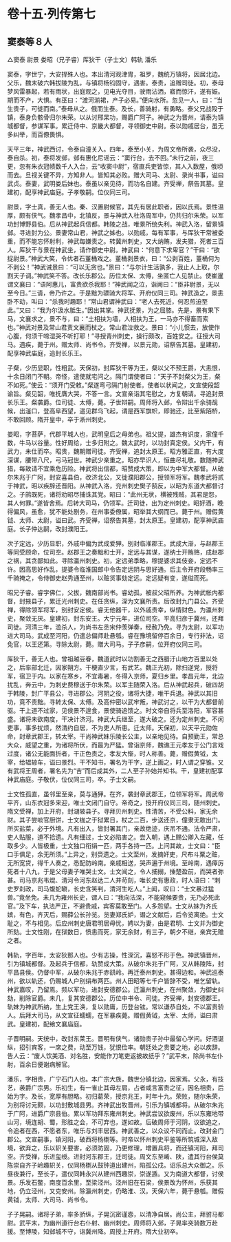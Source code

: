 # 卷十五·列传第七

## 窦泰等８人

△窦泰 尉景 娄昭（兄子睿）厍狄干（子士文）韩轨 潘乐

窦泰，字世宁，大安捍殊人也。本出清河观津胄，祖罗，魏统万镇将，因居北边。父乐，魏末破六韩拔陵为乱，与镇将杨钧固守，遇害。泰贵，追赠司徒。初，泰母梦风雷暴起，若有雨状，出庭观之，见电光夺目，驶雨沾洒，寤而惊汗，遂有娠。期而不产，大惧。有巫曰：“渡河湔裙，产子必易。”便向水所。忽见一人，曰：“当生贵子，可徙而南。”泰母从之。俄而生泰。及长，善骑射，有勇略。泰父兄战殁于镇，泰身负骸骨归尔朱荣。以从讨邢杲功，赐爵广阿子。神武之为晋州，请泰为镇城都督，参谋军事。累迁侍中、京畿大都督，寻领御史中尉。泰以勋戚居台，虽无多纠举，而百僚畏惧。

天平三年，神武西讨，令泰自潼关入。四年，泰至小关，为周文帝所袭，众尽没，泰自杀。初，泰将发邺，邺有惠化尼谣云：“窦行台，去不回。”未行之前，夜三更，忽有朱衣冠帻数千人入台，云“收窦中尉”，宿直兵吏皆惊，其人入数屋，俄顷而去。旦视关键不异，方知非人。皆知其必败。赠大司马、太尉、录尚书事，谥曰武贞。泰妻，武明娄后妹也。泰虽以亲见待，而功名自建。齐受禅，祭告其墓。皇建初，配享神武庙庭。子孝敬嗣。位仪同三司。

尉景，字士真，善无人也。秦、汉置尉候官，其先有居此职者，因以氏焉。景性温厚，颇有侠气。魏孝昌中，北镇反，景与神武入杜洛周军中，仍共归尔朱荣。以军功封博野县伯。后从神武起兵信都。韩陵之战，唯景所统失利。神武入洛，留景镇邺。寻进封为公。景妻常山君，神武之姊也。以勋戚，每有军事，与厍狄干常被委重，而不能忘怀射利，神武每嫌责之。转冀州刺史，又大纳贿，发夫猎，死者三百人。厍狄干与景在神武坐，请作御史中尉。神武曰：“何意下求卑官？”干曰：“欲捉尉景。”神武大笑，令优者石董桶戏之。董桶剥景衣，曰：“公剥百姓，董桶何为不剥公！”神武诫景曰：“可以无贪也。”景曰：“与尔计生活孰多，我止人上取，尔割天子调。”神武笑不答。改长乐郡公。历位太保、太傅，坐匿亡人见禁止。使崔暹谓文襄曰：“语阿惠儿，富贵欲杀我耶！”神武闻之泣，诣阙曰：“臣非尉景，无以至今日。”三请，帝乃许之。于是黜为骠骑大将军、开府仪同三司。神武造之，景恚卧不动，叫曰：“杀我时趣耶！”常山君谓神武曰：“老人去死近，何忍煎迫至此。”又曰：“我为尔汲水胝生。”因出其掌。神武抚景，为之屈膝。先是，景有果下马，文襄求之，景不与，曰：“土相扶为墙，人相扶为王，一马亦不得畜而索也。”神武对景及常山君责文襄而杖之。常山君泣救之。景曰：“小儿惯去，放使作心腹，何须干啼湿哭不听打耶！”寻授青州刺史，操行颇改，百姓安之。征授大司马。遇疾，薨于州。赠太师、尚书令。齐受禅，以景元勋，诏祭告其墓。皇建初，配享神武庙庭，追封长乐王。

子粲，少历显职，性粗武。天保初，封厍狄干等为王，粲以父不预王爵，大恚恨，十余日闭门不朝。帝怪，遣使就宅问之。隔门谓使者曰：“天子不封粲父为王，粲不如死。”使云：“须开门受敕。”粲遂弯弓隔门射使者。使者以状闻之，文宣使段韶谕旨。粲见韶，唯抚膺大哭，不答一言。文宣亲诣其宅慰之，方复朝请。寻追封景长乐王。粲袭爵。位司徒、太傅，薨。子世辩嗣。周师将入邺，令辩出千余骑觇候，出滏口，登高阜西望，遥见群乌飞起，谓是西军旗帜，即驰还，比至紫陌桥，不敢回顾。隋开皇中，卒于淅州刺史。

娄昭，字菩萨，代郡平城人也，武明皇后之母弟也。祖父提，雄杰有识度，家僮千数，牛马以谷量。性好周给，士多归附之。魏太武时，以功封真定侯。父内干，有武力，未仕而卒。昭贵，魏朝赠司徒。齐受禅，追封太原王。昭方雅正直，有大度深谋，腰带八尺，弓马冠世。神武少亲重之。昭亦早识人，恒曲尽礼敬。数随神武猎，每致请不宜乘危历险。神武将出信都，昭赞成大策，即以为中军大都督。从破尔朱兆于广阿，封安喜县伯，改济北公，又徙濮阳郡公，授领军将军。魏孝武将贰于神武，昭以疾辞还晋阳。从神武入洛，兖州刺史樊子鹄反，以昭为东道大都督讨之。子鹄既死，诸将劝昭尽捕诛其党。昭曰：“此州无状，横被残贼，其君是怨，其人何罪。”遂皆舍焉。后转大司马，仍领军。迁司徒，出为定州刺史。昭好酒，晚得偏风，虽愈，犹不能处剧务，在州事委僚属，昭举其大纲而已。薨于州。赠假黄钺、太师、太尉，谥曰武。齐受禅，诏祭告其墓，封太原王。皇建初，配享神武庙庭。长子仲达嗣，改封濮阳王。

次子定远，少历显职，外戚中偏为武成爱狎。别封临淮郡王。武成大渐，与赵郡王等同受顾命，位司空。赵郡王之奏黜和士开，定远与其谋，遂纳士开贿赂，成赵郡之祸，其贪鄙如此。寻除瀛州刺史。初，定远弟季略，穆提婆求其伎妾，定远不许。因高思好作乱，提婆令临淮国郎中令告定远阴与思好通。后主令开府段畅率三千骑掩之，令侍御史赵秀通至州，以赃货事劾定远。定远疑有变，遂缢而死。

昭兄子睿。睿字佛仁，父拔，魏南部尚书。睿幼孤，被叔父昭所养。为神武帐内都督，封掖县子，累迁光州刺史。在任贪纵，深为文襄所责。后改封九门县公。齐受禅，得除领军将军，别封安定侯。睿无他器干，以外戚贵幸，纵情财色。为瀛州刺史，聚敛无厌。皇建初，封东安王。大宁元年，进位司空。平高归彦于冀州，还拜司徒。河清三年，滥杀人，为尚书左丞宋仲羡弹奏，经赦乃免。寻为太尉，以军功进大司马。武成至河阳，仍遣总偏师赴悬瓠。睿在豫境留停百余日，专行非法，诏免官，以王还第。寻除太尉，薨。赠大司马。子子彦嗣，位开府仪同三司。

厍狄干，善无人也。曾祖越豆眷，魏道武时以功割善无之西腊汙山地方百里以处之，后率部北迁，因家朔方。干梗直少言，有武艺。魏正光初，除扫逆党，授将军，宿卫于内。以家在寒乡，不宜毒暑，冬得入京师，夏归乡里。孝昌元年，北边扰乱，奔云中，为刺史费穆送于尔朱荣。以军主随荣入洛。后从神武起兵，破四胡于韩陵，封广平县公，寻进郡公。河阴之役，诸将大捷，唯干兵退。神武以其旧功，竟不责黜。寻转太保、太傅。及高仲密以武牢叛，神武讨之，以干为大都督前驱。干上道不过家，见侯景不遑食，景使骑追馈之。时文帝自将兵至洛阳，军容甚盛。诸将未欲南度，干决计济河。神武大兵继至，遂大破之。还为定州刺史。不闲吏事，事多扰烦，然清约自居，不为吏人所患。迁太师。天保初，以天平元勋佐命，封章武郡王，转太宰。干尚神武妹乐陵长公主，以亲地见待。自预勤王，常总大众，威望之重，为诸将所伏，而最为严猛。曾诣京师，魏谯王元孝友于公门言戏过度，诸公无能面折者，干正色责之，孝友大惭，时人称善。薨，赠假黄钺，太宰，给辒辌车，谥曰景烈。干不知书，署名为干字，逆上画之，时人谓之穿锥。又有武将王周者，署名先为“吉”而后成其外，二人至子孙始并知书。干，皇建初配享神武庙庭。子敬伏，位仪同三司，卒。子士文嗣。

士文性孤直，虽邻里至亲，莫与通狎。在齐，袭封章武郡王，位领军将军。周武帝平齐，山东衣冠多来迎，唯士文闭门自守。帝奇之，授开府仪同三司，随州刺史。隋文受禅，加上开府，封湖陂县子。寻拜贝州刺史。性清苦，不受公料，家无余财。其子尝啖官厨饼，士文枷之于狱累日，杖之二百，步送还京，僮隶无敢出门。所买盐菜，必于外境。凡有出入，皆封署其门，亲故绝迹，庆吊不通。法令严肃，吏人贴服，道不拾遗。凡有细过，士文必陷害之。尝入朝，遇上赐公卿入左藏，任取多少。人皆极重，士文独口衔绢一匹，两手各持一匹。上问其故，士文曰：“臣口手俱足，余无所须。”上异之，别赍遗之。士文至州，发摘奸吏，尺布斗粟之赃，无所宽贷，得千人奏之，悉配防岭南。亲戚相送，哭声遍于州境。至岭南，遇瘴厉死者十八九，于是父母妻子唯哭士文。士文闻之，令人捕搦，捶楚盈前，而哭者弥甚。司马京兆韦焜、清河令河东赵达二人并苛刻，唯长史有惠政，时人语曰：“刺史罗刹政，司马蝮蛇瞋，长史含笑判，清河生吃人。”上闻，叹曰：“士文暴过猛兽。”竟坐免。未几为雍州长史，谓人曰：“我向法深，不能窥候要贵，无乃必死此官。”及下车，执法严正，不避贵戚，宾客莫敢至门。人多怨望。士文从妹为齐氏嫔，有色，齐灭后，赐薛公长孙览。览妻郑氏妒，谮之文献后，后令览离绝。士文耻之，不与相见。后应州刺史唐君明居母忧，娉以为妻，由是君明、士文并为御史所劾。士文性刚，在狱数日，愤恚而死，家无余财，有三子，朝夕不继，亲宾无赡之者。

韩轨，字百年，太安狄那人也。少有志操，性深沉，喜怒不形于色。神武镇晋州，引为镇城都督。及起兵于信都，轨赞成大策。从破尔朱兆于广阿，又从韩陵阵，封平昌县侯。仍督中军，从破尔朱兆于赤谼岭。再迁泰州刺史。甚得边和。神武巡泰州，欲以轨还，仍赐城人户别绢布两匹。州人田昭等七千户皆辞不受，唯乞留轨。神武嘉叹，乃留焉。频以军功，进封安德郡公。迁瀛州刺史，在州聚敛，为御史纠劾，削除官爵。未几，复其安德郡公。历位中书令、司徒。齐受禅，封安德郡王。轨妹为神武所纳，生上党王涣，复以勋庸，历登台铉。常以谦恭自处，不以富贵骄人。后拜大司马，从文宣征蠕蠕，在军暴疾薨。赠假黄钺，太宰、太师，谥曰肃武。皇建初，配飨文襄庙庭。

子晋明嗣。天统中，改封东莱王。晋明有侠气，诸勋贵子孙中最留心学问。好酒诞纵，招引宾客，一席之费，动至万钱，犹恨俭率。朝廷处之贵要之地，必以疾辞。告人云：“废人饮美酒、对名胜，安能作刀笔吏返披故纸乎？”武平末，除尚书左仆射，百余日便谢病解官。

潘乐，字相贵，广宁石门人也。本广宗大族，魏世分镇北边，因家焉。父永，有技艺，袭爵广宗男。乐初生，有一雀止其母左肩，占者咸言富贵之征，因名相贵，后始为字。及长，宽厚有胆略。初归葛荣，授京兆王，时年十九。荣败，随尔朱荣，为别将讨元颢，以功封敷城县男。齐神武出牧晋州，引乐为镇城都将。从破尔朱兆于广阿，进爵广宗县伯。累以军功拜东雍州刺史。神武尝议欲废州，乐以东雍地带山河，境连胡、蜀，形胜之会，不可弃也，遂如故。后破周师于河阴，议欲追之，令追者在西，不愿者东，唯乐与刘丰居西。神武善之，以众议不同而止。改封金门郡公。文宣嗣事，镇河阳，破西将杨檦等。时帝以怀州刺史平鉴等所筑城深入敌境，欲弃之，乐以轵关要害，必须防固，乃更修理，增置兵将，而还镇河阳，拜司空。齐受禅，乐进玺绶。进封河东郡王，迁司徒。周文东至崤、陕，遣其行台侯莫陈崇自齐子岭趣轵关，仪同杨檦从鼓钟道出建州，陷孤公戍。诏乐总大众御之。乐昼夜兼行，至长子，遣仪同韩永兴从建州西趣崇，崇遂遁。又为南道大都督，讨侯景。乐发石鳖，南度百余里，至梁泾州。泾州旧在石梁，侯景改为怀州，乐获其地，仍立泾州，又克安州。除瀛州刺史，仍略淮、汉。天保六年，薨于悬瓠。赠假黄钺，太师、大司马、尚书令。

子子晃嗣。诸将子弟，率多骄纵，子晃沉密谨悫，以清净自居。尚公主，拜驸马都尉。武平末，为幽州道行台右仆射、幽州刺史。周师将入邺，子晃率突骑数万赴援。至博陵，知邺城不守，诣冀州降。周授上开府。隋大业初卒。
